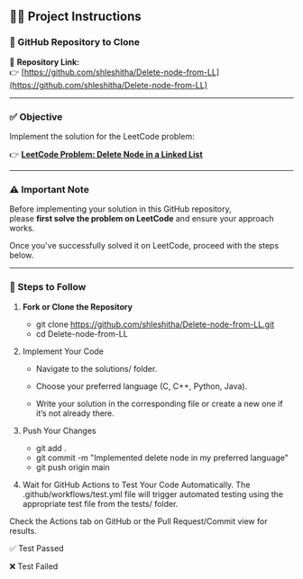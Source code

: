 ## 👩‍💻 Project Instructions

### 🔗 GitHub Repository to Clone
📁 **Repository Link:**  
👉 [https://github.com/shleshitha/Delete-node-from-LL](https://github.com/shleshitha/Delete-node-from-LL)

---

### ✅ Objective
Implement the solution for the LeetCode problem:

👉 **[LeetCode Problem: Delete Node in a Linked List](https://leetcode.com/problems/delete-node-in-a-linked-list/)**

---

### ⚠️ Important Note  
Before implementing your solution in this GitHub repository,  
please **first solve the problem on LeetCode** and ensure your approach works.

Once you've successfully solved it on LeetCode, proceed with the steps below.

---

### 📌 Steps to Follow

1. **Fork or Clone the Repository**  

   * git clone https://github.com/shleshitha/Delete-node-from-LL.git
   * cd Delete-node-from-LL

2. Implement Your Code

   * Navigate to the solutions/ folder.

   * Choose your preferred language (C, C++, Python, Java).

   * Write your solution in the corresponding file or create a new one if it’s not already there.

3. Push Your Changes
   * git add .
   * git commit -m "Implemented delete node in my preferred language"
   * git push origin main


4. Wait for GitHub Actions to Test Your Code Automatically.
   The .github/workflows/test.yml file will trigger automated testing using the appropriate test file from the tests/ folder.

Check the Actions tab on GitHub or the Pull Request/Commit view for results.

✅ Test Passed

❌ Test Failed
